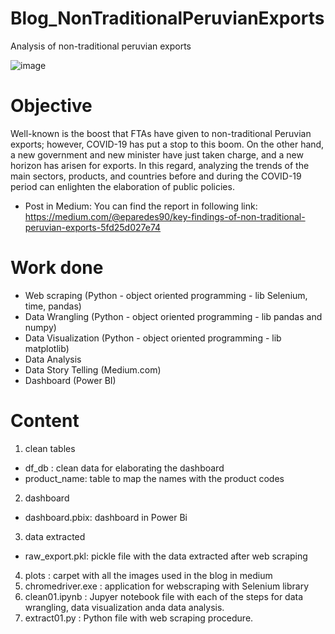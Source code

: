 # Blog_NonTraditionalPeruvianExports
 Analysis of non-traditional peruvian exports

![image](https://user-images.githubusercontent.com/73708363/235774530-d4a48180-f7d2-44d8-aef4-a0e83856f730.png)


# Objective
Well-known is the boost that FTAs have given to non-traditional Peruvian exports; however, COVID-19 has put a stop to this boom. On the other hand, a new government and new minister have just taken charge, and a new horizon has arisen for exports. In this regard, analyzing the trends of the main sectors, products, and countries before and during the COVID-19 period can enlighten the elaboration of public policies.

* Post in Medium: You can find the report in following link: 
https://medium.com/@eparedes90/key-findings-of-non-traditional-peruvian-exports-5fd25d027e74

# Work done
- Web scraping (Python - object oriented programming - lib Selenium, time, pandas)
- Data Wrangling (Python - object oriented programming - lib pandas and numpy)
- Data Visualization (Python - object oriented programming - lib matplotlib)
- Data Analysis 
- Data Story Telling (Medium.com)
- Dashboard (Power BI)


# Content
1. clean tables
 * df_db : clean data for elaborating the dashboard
 * product_name: table to map the names with the product codes
2. dashboard
 * dashboard.pbix: dashboard in Power Bi
3. data extracted
 * raw_export.pkl: pickle file with the data extracted after web scraping
4. plots : carpet with all the images used in the blog in medium
5. chromedriver.exe : application for webscraping with Selenium library
6. clean01.ipynb : Jupyer notebook file with each of the steps for data wrangling, data visualization anda data analysis.
7. extract01.py : Python file with web scraping procedure.


